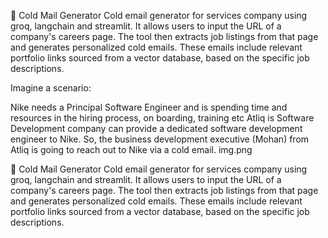 📧 Cold Mail Generator
Cold email generator for services company using groq, langchain and streamlit. It allows users to input the URL of a company's careers page. The tool then extracts job listings from that page and generates personalized cold emails. These emails include relevant portfolio links sourced from a vector database, based on the specific job descriptions.

Imagine a scenario:

Nike needs a Principal Software Engineer and is spending time and resources in the hiring process, on boarding, training etc
Atliq is Software Development company can provide a dedicated software development engineer to Nike. So, the business development executive (Mohan) from Atliq is going to reach out to Nike via a cold email.
img.png

📧 Cold Mail Generator
Cold email generator for services company using groq, langchain and streamlit. It allows users to input the URL of a company's careers page. The tool then extracts job listings from that page and generates personalized cold emails. These emails include relevant portfolio links sourced from a vector database, based on the specific job descriptions.
